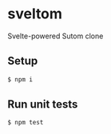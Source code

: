 # sveltom

Svelte-powered Sutom clone

## Setup

```sh
$ npm i
```

## Run unit tests

```sh
$ npm test
```
